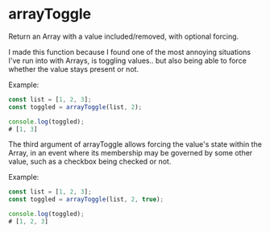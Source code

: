 # arrayToggle

Return an Array with a value included/removed, with optional forcing.

I made this function because I found one of the most annoying situations I've
run into with Arrays, is toggling values.. but also being able to force whether
the value stays present or not.

Example:
```typescript
const list = [1, 2, 3];
const toggled = arrayToggle(list, 2);

console.log(toggled);
# [1, 3]
```

The third argument of arrayToggle allows forcing the value's state within the
Array, in an event where its membership may be governed by some other value,
such as a checkbox being checked or not.

Example:
```typescript
const list = [1, 2, 3];
const toggled = arrayToggle(list, 2, true);

console.log(toggled);
# [1, 2, 3]
```
